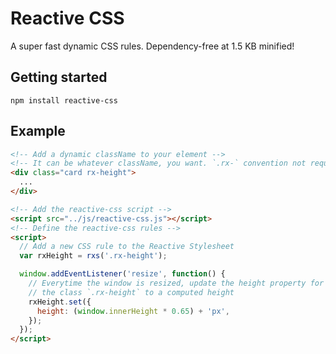 # Reactive CSS

A super fast dynamic CSS rules. Dependency-free at 1.5 KB minified!

## Getting started
```
npm install reactive-css
```

## Example
```html
<!-- Add a dynamic className to your element -->
<!-- It can be whatever className, you want. `.rx-` convention not required. -->
<div class="card rx-height">
  ...
</div>

<!-- Add the reactive-css script -->
<script src="../js/reactive-css.js"></script>
<!-- Define the reactive-css rules -->
<script>
  // Add a new CSS rule to the Reactive Stylesheet
  var rxHeight = rxs('.rx-height');

  window.addEventListener('resize', function() {
    // Everytime the window is resized, update the height property for
    // the class `.rx-height` to a computed height
    rxHeight.set({
      height: (window.innerHeight * 0.65) + 'px',
    });
  });
</script>
```

